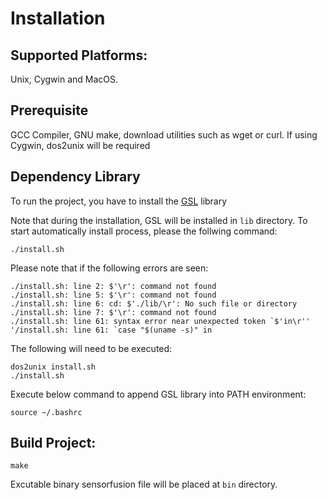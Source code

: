 # Installation

## Supported Platforms:

Unix, Cygwin and MacOS.

## Prerequisite

GCC Compiler, GNU make, download utilities such as wget or curl.
If using Cygwin, dos2unix will be required

## Dependency Library

To run the project, you have to install the [GSL](https://www.gnu.org/software/gsl/doc/html/index.html#) library

Note that during the installation, GSL will be installed in `lib` directory. To start automatically install process, please the follwing command:

```
./install.sh
```

Please note that if the following errors are seen:
```
./install.sh: line 2: $'\r': command not found
./install.sh: line 5: $'\r': command not found
./install.sh: line 6: cd: $'./lib/\r': No such file or directory
./install.sh: line 7: $'\r': command not found
./install.sh: line 61: syntax error near unexpected token `$'in\r''
'/install.sh: line 61: `case "$(uname -s)" in
```

The following will need to be executed:

```
dos2unix install.sh
./install.sh
```

Execute below command to append GSL library into PATH environment:

```
source ~/.bashrc
```

## Build Project:

```
make
```

Excutable binary sensorfusion file will be placed at `bin` directory.
